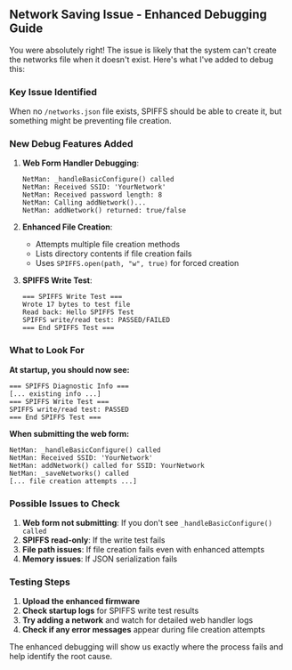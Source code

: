 ## Network Saving Issue - Enhanced Debugging Guide

You were absolutely right! The issue is likely that the system can't create the networks file when it doesn't exist. Here's what I've added to debug this:

### Key Issue Identified
When no `/networks.json` file exists, SPIFFS should be able to create it, but something might be preventing file creation.

### New Debug Features Added

1. **Web Form Handler Debugging**:
   ```
   NetMan: _handleBasicConfigure() called
   NetMan: Received SSID: 'YourNetwork'
   NetMan: Received password length: 8
   NetMan: Calling addNetwork()...
   NetMan: addNetwork() returned: true/false
   ```

2. **Enhanced File Creation**:
   - Attempts multiple file creation methods
   - Lists directory contents if file creation fails
   - Uses `SPIFFS.open(path, "w", true)` for forced creation

3. **SPIFFS Write Test**:
   ```
   === SPIFFS Write Test ===
   Wrote 17 bytes to test file
   Read back: Hello SPIFFS Test
   SPIFFS write/read test: PASSED/FAILED
   === End SPIFFS Test ===
   ```

### What to Look For

**At startup, you should now see:**
```
=== SPIFFS Diagnostic Info ===
[... existing info ...]
=== SPIFFS Write Test ===
SPIFFS write/read test: PASSED
=== End SPIFFS Test ===
```

**When submitting the web form:**
```
NetMan: _handleBasicConfigure() called
NetMan: Received SSID: 'YourNetwork'
NetMan: addNetwork() called for SSID: YourNetwork
NetMan: _saveNetworks() called
[... file creation attempts ...]
```

### Possible Issues to Check

1. **Web form not submitting**: If you don't see `_handleBasicConfigure() called`
2. **SPIFFS read-only**: If the write test fails
3. **File path issues**: If file creation fails even with enhanced attempts
4. **Memory issues**: If JSON serialization fails

### Testing Steps

1. **Upload the enhanced firmware**
2. **Check startup logs** for SPIFFS write test results
3. **Try adding a network** and watch for detailed web handler logs
4. **Check if any error messages** appear during file creation attempts

The enhanced debugging will show us exactly where the process fails and help identify the root cause.
